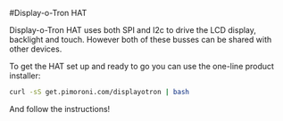 <!--
---
class: board
type: lcd
name: Display-o-Tron HAT
image: 'display-o-tron-hat.png'
manufacturer: Pimoroni
description: A 3-line character LCD with a 6-zone RGB backlight and 6 touch buttons
url: https://github.com/pimoroni/dot3k
github: https://github.com/pimoroni/dot3k
buy: https://shop.pimoroni.com/products/display-o-tron-hat
formfactor: 'HAT'
pincount: 40
eeprom: yes
power:
  '1':
  '2':
ground:
  '6':
pin:
  '3':
    mode: i2c
  '5':
    mode: i2c
  '19':
    mode: spi
  '22':
    name: LCD Register Select
    mode: output
    active: high
  '23':
    mode: spi
  '24':
    name: LCD Chip Select
    mode: chipselect
    active: high
  '32':
    name: LCD Reset
    mode: output
    active: low
-->
#Display-o-Tron HAT

Display-o-Tron HAT uses both SPI and I2c to drive the LCD display, backlight and touch.
However both of these busses can be shared with other devices.

To get the HAT set up and ready to go you can use the one-line product installer:

```bash
curl -sS get.pimoroni.com/displayotron | bash
```

And follow the instructions!
